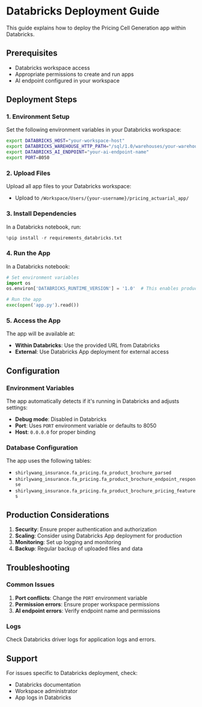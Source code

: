 # Databricks Deployment Guide

This guide explains how to deploy the Pricing Cell Generation app within Databricks.

## Prerequisites

- Databricks workspace access
- Appropriate permissions to create and run apps
- AI endpoint configured in your workspace

## Deployment Steps

### 1. Environment Setup

Set the following environment variables in your Databricks workspace:

```bash
export DATABRICKS_HOST="your-workspace-host"
export DATABRICKS_WAREHOUSE_HTTP_PATH="/sql/1.0/warehouses/your-warehouse-id"
export DATABRICKS_AI_ENDPOINT="your-ai-endpoint-name"
export PORT=8050
```

### 2. Upload Files

Upload all app files to your Databricks workspace:
- Upload to `/Workspace/Users/{your-username}/pricing_actuarial_app/`

### 3. Install Dependencies

In a Databricks notebook, run:

```python
%pip install -r requirements_databricks.txt
```

### 4. Run the App

In a Databricks notebook:

```python
# Set environment variables
import os
os.environ['DATABRICKS_RUNTIME_VERSION'] = '1.0'  # This enables production mode

# Run the app
exec(open('app.py').read())
```

### 5. Access the App

The app will be available at:
- **Within Databricks**: Use the provided URL from Databricks
- **External**: Use Databricks App deployment for external access

## Configuration

### Environment Variables

The app automatically detects if it's running in Databricks and adjusts settings:

- **Debug mode**: Disabled in Databricks
- **Port**: Uses `PORT` environment variable or defaults to 8050
- **Host**: `0.0.0.0` for proper binding

### Database Configuration

The app uses the following tables:
- `shirlywang_insurance.fa_pricing.fa_product_brochure_parsed`
- `shirlywang_insurance.fa_pricing.fa_product_brochure_endpoint_response`
- `shirlywang_insurance.fa_pricing.fa_product_brochure_pricing_features`

## Production Considerations

1. **Security**: Ensure proper authentication and authorization
2. **Scaling**: Consider using Databricks App deployment for production
3. **Monitoring**: Set up logging and monitoring
4. **Backup**: Regular backup of uploaded files and data

## Troubleshooting

### Common Issues

1. **Port conflicts**: Change the `PORT` environment variable
2. **Permission errors**: Ensure proper workspace permissions
3. **AI endpoint errors**: Verify endpoint name and permissions

### Logs

Check Databricks driver logs for application logs and errors.

## Support

For issues specific to Databricks deployment, check:
- Databricks documentation
- Workspace administrator
- App logs in Databricks
